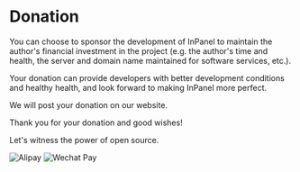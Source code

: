 # Donation

You can choose to sponsor the development of InPanel to maintain the author's financial investment in the project (e.g. the author's time and health, the server and domain name maintained for software services, etc.).

Your donation can provide developers with better development conditions and healthy health, and look forward to making InPanel more perfect.

We will post your donation on our website.

Thank you for your donation and good wishes!

Let's witness the power of open source.

<img border="0" src="/images/donation/alipay.jpg" alt="Alipay" style="max-width: 340px;">

<img border="0" src="/images/donation/weixin.jpg" alt="Wechat Pay" style="max-width: 340px;">
